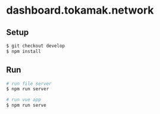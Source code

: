 # dashboard.tokamak.network

## Setup
```bash
$ git checkout develop
$ npm install
```

## Run
```bash
# run file server
$ npm run server

# run vue app
$ npm run serve
```
